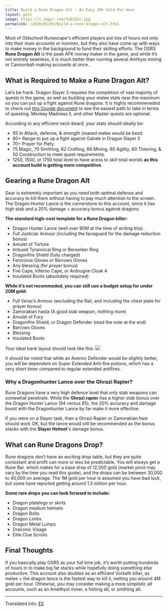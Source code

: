 ```yaml
---
title: Build a Rune Dragon Alt – An Easy 1M+ Gold Per Hour
layout: post
image: https://i.imgur.com/Vs0ZZov.jpg
permalink: /2020/05/05/Build-a-rune-dragon-alt.html
---
```


Most of Oldschool Runescape's efficient players put lots of hours not only into their main accounts or ironmen, but they also have come up with ways to make money in the background to fund their skilling efforts. The OSRS **Rune Dragon Alt** is the peak AFK money maker in the game, and while it’s not entirely seamless, it is much better than running several Amthyst mining or Cannonball-making accounts at once.

## What is Required to Make a Rune Dragon Alt?

Let’s be frank. Dragon Slayer 2 requires the completion of vast majority of quests in the game, as well as building your melee stats near the maximum so you can put up a fight against Rune dragons. It is highly recommeneded to check out [this Google document](https://docs.google.com/spreadsheets/d/1iK2FVTOu3XjIm3OkAyu6kpku-439AFIvVZerD3nYVhE/edit#gid=0) to see the easiest path to take in terms of questing. Monkey Madness II, and other Master quests are optional.

According to any efficient neck-beard, your stats should ideally be:
- 95 In Attack, defense, & strength (maxed melee would be best)
- 80+ Range to put up a fight against Galvek in Dragon Slayer 2
- 70+ Prayer for Piety
- 75 Magic, 70 Smithing, 62 Crafting, 68 Mining, 60 Agility, 60 Thieving, & 50 Construction to meet quest requirements.
- 1250, 1500, or 1750 total level to have acess to skill total worlds **as this account build is getting more competitive**.

## Gearing a Rune Dragon Alt

Gear is extremely important as you need both optimal defense and accuracy to kill them without having to pay much attention to the screen. The Dragon Hunter Lance is the cornerstone to this account, since it has high stab and a 20% damage + accuracy bonus against dragons.

**The standard high-cost template for a Rune Dragon killer:**
- Dragon Hunter Lance (well over 90M at the time of writing this)
- Full Justiciar Armour (including the faceguard for the damage reduction bonus)
- Amulet of Torture
- Imbued Tyrannical Ring or Berserker Ring 
- Dragonfire Shield (fully charged)
- Ferocious Gloves or Barrows Gloves
- Any blessing (for prayer bonus)
- Fire Cape, Inferno Cape, or Ardougne Cloak 4
- Insulated Boots (absolutely required)

**While it’s not recommeded, you can still use a budget setup for under 20M gold:**
- Full Verac’s Armour (excluding the flail, and including the chest plate for prayer bonus)
- Zamorakian hasta (A good stab weapon, nothing more)
- Amulet of Fury
- Dragonfire Shield, or Dragon Defender (read the note at the end)
- Barrows Gloves
- Blessing
- Insulated Boots

Your ideal bank layout should look like this:
![](https://i.redd.it/f7cv1wfk9ip41.png)

It should be noted that while an Avernic Defender would be slightly better, you will be dependent on Super Extended Anti-fire potions, which has a very short timer compared to regular extended antifires.

### Why a Dragonhunter Lance over the Ghrazi Rapier?

Rune Dragons have a very high defence level that only stab weapons can somewhat penetrate. While the **Ghrazi rapier** has a higher stab bonus over the Dragon Hunter Lance (94 versus 85), the 20% accuracy and damage boost with the Dragonhunter Lance by far make it more effective.

If you were on a Slayer task, then a Ghrazi Rapier or Zamorakian hast should work OK, but the lance would still be recommended as the bonus stacks with the **Slayer Helmet**'s damage bonus.

## What can Rune Dragons Drop?

Rune dragons don’t have an exciting drop table, but they are quite consistant and profit can more or less be predictable. You will always get a Rune Bar, which makes for a base drop of 12,000 gold (market price may vary by the time you read this guide), and the drops can be between 30,000 to 40,000 on average. The 1M gold per hour is assumed you have bad luck, but some have reported getting around 1.5 million per hour.

**Some rare drops you can look forward to include:**
- Dragon platelegs or skirts
- Dragon medium helmets
- Dragon Bolts
- Dragon Limbs
- Dragon Metal Lumps
- Draconic Visage
- Elite Clue Scrolls

## Final Thoughts

If you basically play OSRS as your full time job, it’s worth putting hundreds of hours in to make big fat stacks while hopefully doing something else productive. This account also doubles as an efficient Vorkath killer, as melee + the dragon lance is the fastest way to kill it, netting you around 4M gold per hour.
Othewise, you may consider making a more simplistic alt accounts, such as an Amethyst miner, a fishing alt, or smithing alt.

---

Translated into: [ES](https://www.runescapehall.net/es/rune-dragons-osrs)
